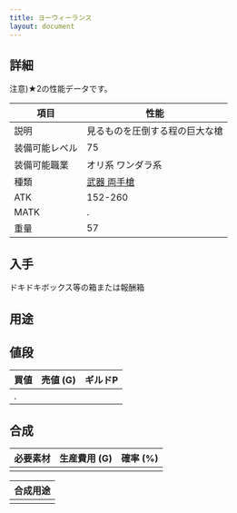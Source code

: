 ```yaml
---
title: ヨーウィーランス
layout: document
---
```

## 詳細

注意)★2の性能データです。

|項目|性能|
|---|---|
|説明|見るものを圧倒する程の巨大な槍|
|装備可能レベル|75|
|装備可能職業|オリ系 ワンダラ系|
|種類|[武器 両手槍](武器(両手槍))|
|ATK|152-260|
|MATK|.|
|重量|57|

## 入手

ドキドキボックス等の箱または報酬箱

## 用途


## 値段

|買値|売値 (G)|ギルドP|
|---|---|---|
|.|||
	

## 合成

|必要素材|生産費用 (G)|確率 (%)|
|---|---|---|
||||

|合成用途|
|---|
||

